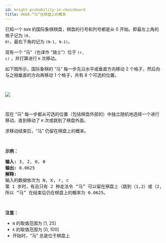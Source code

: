 ```yaml
---
id: knight-probability-in-chessboard
title: 0688.“马”在棋盘上的概率
---
```

已知一个 <code>N</code>x<code>N</code> 的国际象棋棋盘，棋盘的行号和列号都是从 0 开始。即最左上角的格子记为 <code>(0, 0)</code>，最右下角的记为 <code>(N-1, N-1)</code>。 

现有一个 “马”（也译作 “骑士”）位于 <code>(r, c)</code> ，并打算进行 <code>K</code> 次移动。 

如下图所示，国际象棋的 “马” 每一步先沿水平或垂直方向移动 2 个格子，然后向与之相垂直的方向再移动 1 个格子，共有 8 个可选的位置。

 

![](https://assets.leetcode-cn.com/aliyun-lc-upload/uploads/2018/10/12/knight.png)

 

现在 “马” 每一步都从可选的位置（包括棋盘外部的）中独立随机地选择一个进行移动，直到移动了 <code>K</code> 次或跳到了棋盘外面。

求移动结束后，“马” 仍留在棋盘上的概率。

 

**示例：**


<pre><strong>输入:</strong> 3, 2, 0, 0<br/><strong>输出:</strong> 0.0625<br/><strong>解释:</strong> <br/>输入的数据依次为 N, K, r, c<br/>第 1 步时，有且只有 2 种走法令 “马” 可以留在棋盘上（跳到（1,2）或（2,1））。对于以上的两种情况，各自在第2步均有且只有2种走法令 “马” 仍然留在棋盘上。<br/>所以 “马” 在结束后仍在棋盘上的概率为 0.0625。<br/></pre>

 

**注意：**


- <code>N</code> 的取值范围为 [1, 25]
- <code>K</code> 的取值范围为 [0, 100]
- 开始时，“马” 总是位于棋盘上
